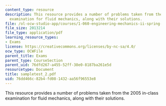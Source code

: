 ```yaml
---
content_type: resource
description: This resource provides a number of problems taken from the 2005 in-class
  examination for fluid mechanics, along with their solutions.
file: /ol-ocw-studio-app/courses/1-060-engineering-mechanics-ii-spring-2006/76dd466c82b4fd081432aa56f96553e8_sampletest_2.pdf
file_size: 2013214
file_type: application/pdf
learning_resource_types:
- Exams
license: https://creativecommons.org/licenses/by-nc-sa/4.0/
ocw_type: OCWFile
parent_title: Exams
parent_type: CourseSection
parent_uid: 76dfd267-a455-52ff-38e0-8187ba261e5d
resourcetype: Document
title: sampletest_2.pdf
uid: 76dd466c-82b4-fd08-1432-aa56f96553e8
---
```

This resource provides a number of problems taken from the 2005 in-class examination for fluid mechanics, along with their solutions.